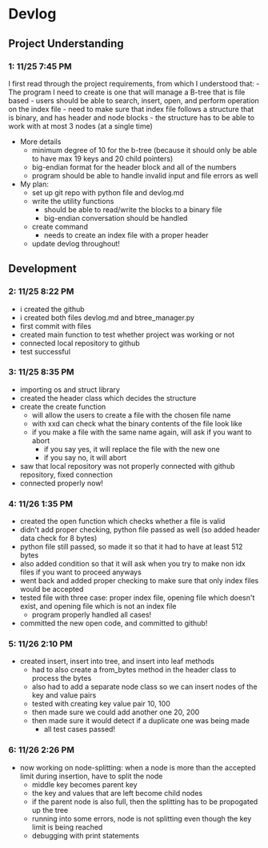 # Devlog


## Project Understanding
### 1: 11/25 7:45 PM

I first read through the project requirements, from which I understood that:
    - The program I need to create is one that will manage a B-tree that is file based
    - users should be able to search, insert, open, and perform operation on the index file
    - need to make sure that index file follows a structure that is binary, and has header and node blocks
    - the structure has to be able to work with at most 3 nodes (at a single time)
- More details
    - minimum degree of 10 for the b-tree (because it should only be able to have max 19 keys and 20 child pointers)
    - big-endian format for the header block and all of the numbers
    - program should be able to handle invalid input and file errors as well
- My plan:
    - set up git repo with python file and devlog.md
    - write the utility functions
        - should be able to read/write the blocks to a binary file
        - big-endian conversation should be handled
    - create command
        - needs to create an index file with a proper header
    - update devlog throughout!

## Development
### 2: 11/25 8:22 PM

- i created the github
- i created both files devlog.md and btree_manager.py
- first commit with files
- created main function to test whether project was working or not
- connected local repository to github
- test successful

### 3: 11/25 8:35 PM

- importing os and struct library
- created the header class which decides the structure
- create the create function
    - will allow the users to create a file with the chosen file name
    - with xxd can check what the binary contents of the file look like
    - if you make a file with the same name again, will ask if you want to abort
        - if you say yes, it will replace the file with the new one
        - if you say no, it will abort
- saw that local repository was not properly connected with github repository, fixed connection
- connected properly now!

### 4: 11/26 1:35 PM
- created the open function which checks whether a file is valid
- didn't add proper checking, python file passed as well (so added header data check for 8 bytes)
- python file still passed, so made it so that it had to have at least 512 bytes
- also added condition so that it will ask when you try to make non idx files if you want to proceed anyways
- went back and added proper checking to make sure that only index files would be accepted
- tested file with three case: proper index file, opening file which doesn't exist, and opening file which is not an index file
    - program properly handled all cases! 
- committed the new open code, and committed to github!

### 5: 11/26 2:10 PM
- created insert, insert into tree, and insert into leaf methods
    - had to also create a from_bytes method in the header class to process the bytes
    - also had to add a separate node class so we can insert nodes of the key and value pairs
    - tested with creating key value pair 10, 100
    - then made sure we could add another one 20, 200
    - then made sure it would detect if a duplicate one was being made
        - all test cases passed!

### 6: 11/26 2:26 PM
- now working on node-splitting: when a node is more than the accepted limit during insertion, have to split the node
    - middle key becomes parent key
    - the key and values that are left become child nodes
    - if the parent node is also full, then the splitting has to be propogated up the tree
    - running into some errors, node is not splitting even though the key limit is being reached
    - debugging with print statements
